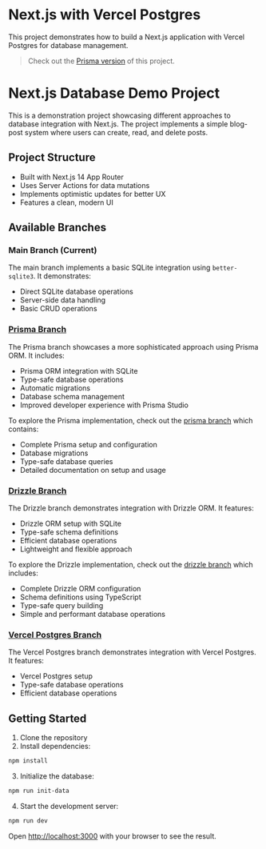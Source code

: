 # Next.js with Vercel Postgres

This project demonstrates how to build a Next.js application with Vercel Postgres for database management.

> Check out the [Prisma version](https://github.com/aladin002dz/next-db/tree/prisma) of this project.

# Next.js Database Demo Project

This is a demonstration project showcasing different approaches to database integration with Next.js. The project implements a simple blog-post system where users can create, read, and delete posts.

## Project Structure

- Built with Next.js 14 App Router
- Uses Server Actions for data mutations
- Implements optimistic updates for better UX
- Features a clean, modern UI

## Available Branches

### Main Branch (Current)
The main branch implements a basic SQLite integration using `better-sqlite3`. It demonstrates:
- Direct SQLite database operations
- Server-side data handling
- Basic CRUD operations

### [Prisma Branch](https://github.com/aladin002dz/next-db/tree/prisma)
The Prisma branch showcases a more sophisticated approach using Prisma ORM. It includes:
- Prisma ORM integration with SQLite
- Type-safe database operations
- Automatic migrations
- Database schema management
- Improved developer experience with Prisma Studio

To explore the Prisma implementation, check out the [prisma branch](https://github.com/aladin002dz/next-db/tree/prisma) which contains:
- Complete Prisma setup and configuration
- Database migrations
- Type-safe database queries
- Detailed documentation on setup and usage

### [Drizzle Branch](https://github.com/aladin002dz/next-db/tree/drizzle)
The Drizzle branch demonstrates integration with Drizzle ORM. It features:
- Drizzle ORM setup with SQLite
- Type-safe schema definitions
- Efficient database operations
- Lightweight and flexible approach

To explore the Drizzle implementation, check out the [drizzle branch](https://github.com/aladin002dz/next-db/tree/drizzle) which includes:
- Complete Drizzle ORM configuration
- Schema definitions using TypeScript
- Type-safe query building
- Simple and performant database operations

### [Vercel Postgres Branch](https://github.com/aladin002dz/next-db/tree/vercel-pg)
The Vercel Postgres branch demonstrates integration with Vercel Postgres. It features:
- Vercel Postgres setup
- Type-safe database operations
- Efficient database operations

## Getting Started

1. Clone the repository
2. Install dependencies:
```bash
npm install
```
3. Initialize the database:
```bash
npm run init-data
```
4. Start the development server:
```bash
npm run dev
```

Open [http://localhost:3000](http://localhost:3000) with your browser to see the result.